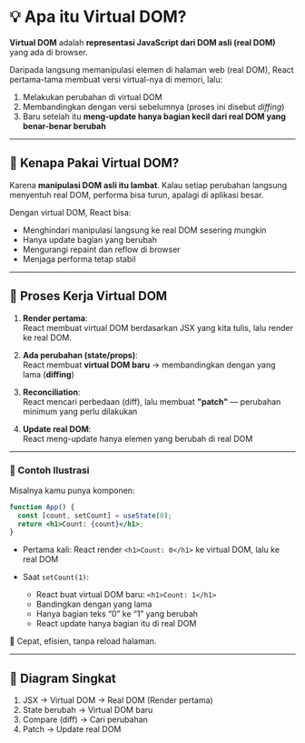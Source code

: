 # 💡 Apa itu Virtual DOM?

**Virtual DOM** adalah **representasi JavaScript dari DOM asli (real DOM)** yang ada di browser.

Daripada langsung memanipulasi elemen di halaman web (real DOM), React pertama-tama membuat versi virtual-nya di memori, lalu:

1. Melakukan perubahan di virtual DOM
2. Membandingkan dengan versi sebelumnya (proses ini disebut *diffing*)
3. Baru setelah itu **meng-update hanya bagian kecil dari real DOM yang benar-benar berubah**

---

## 🧠 Kenapa Pakai Virtual DOM?

Karena **manipulasi DOM asli itu lambat**. Kalau setiap perubahan langsung menyentuh real DOM, performa bisa turun, apalagi di aplikasi besar.

Dengan virtual DOM, React bisa:

- Menghindari manipulasi langsung ke real DOM sesering mungkin
- Hanya update bagian yang berubah
- Mengurangi repaint dan reflow di browser
- Menjaga performa tetap stabil

---

## 🔁 Proses Kerja Virtual DOM

1. **Render pertama**:  
   React membuat virtual DOM berdasarkan JSX yang kita tulis, lalu render ke real DOM.

2. **Ada perubahan (state/props)**:  
   React membuat **virtual DOM baru** → membandingkan dengan yang lama (**diffing**)

3. **Reconciliation**:  
   React mencari perbedaan (diff), lalu membuat **"patch"** — perubahan minimum yang perlu dilakukan

4. **Update real DOM**:  
   React meng-update hanya elemen yang berubah di real DOM

---

### 🎯 Contoh Ilustrasi

Misalnya kamu punya komponen:

```jsx
function App() {
  const [count, setCount] = useState(0);
  return <h1>Count: {count}</h1>;
}
```

- Pertama kali: React render `<h1>Count: 0</h1>` ke virtual DOM, lalu ke real DOM
- Saat `setCount(1)`:  

    - React buat virtual DOM baru: `<h1>Count: 1</h1>`
    - Bandingkan dengan yang lama
    - Hanya bagian teks “0” ke “1” yang berubah
    - React update hanya bagian itu di real DOM

🚀 Cepat, efisien, tanpa reload halaman.

---

## 🔄 Diagram Singkat

1. JSX → Virtual DOM → Real DOM (Render pertama)
2. State berubah → Virtual DOM baru
3. Compare (diff) → Cari perubahan
4. Patch → Update real DOM
